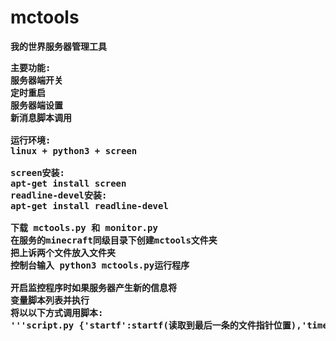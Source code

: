 # mctools
<b>我的世界服务器管理工具<b /><br />
<pre>主要功能:
服务器端开关
定时重启
服务器端设置
新消息脚本调用

运行环境:
linux + python3 + screen

screen安装:
apt-get install screen
readline-devel安装:
apt-get install readline-devel

下载 mctools.py 和 monitor.py
在服务的minecraft同级目录下创建mctools文件夹
把上诉两个文件放入文件夹
控制台输入 python3 mctools.py运行程序

开启监控程序时如果服务器产生新的信息将
变量脚本列表并执行
将以以下方式调用脚本:
'''script.py {'startf':startf(读取到最后一条的文件指针位置),'time':stime(时间),'message':message(信息)}'''</pre>
